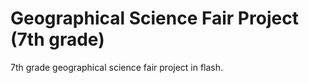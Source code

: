# Geographical Science Fair Project (7th grade)
7th grade geographical science fair project in flash.
